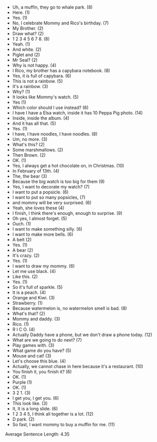 - Uh, a muffin, they go to whale park. (8)
- Here. (1)
- Yes. (1)
- No, I celebrate Mommy and Rico's birthday. (7)
- My Brother. (2)
- Draw what? (2)
- 1 2 3 4 5 6 7 8. (8)
- Yeah. (1)
- And white. (2)
- Piglet and (2)
- Mr Seal? (2)
- Why is not happy. (4)
- I Rico, my brother has a capybara notebook. (8)
- Yes, it is full of capybara. (6)
- This is not a rainbow. (5)
- It's a rainbow. (3)
- Why? (1)
- It looks like Mommy's watch. (5)
- Yes (1)
- Which color should I use instead? (6)
- I have I have a Elsa watch, inside it has 10 Peppa Pig photo. (14)
- Inside, inside the album. (4)
- And it has all that. (5)
- Yes. (1)
- I have, I have noodles, I have noodles. (8)
- Um, no more. (3)
- What's this? (2)
- Some marshmallows. (2)
- Then Brown. (2)
- OK. (1)
- Yes, I always get a hot chocolate on, in Christmas. (10)
- In February of 13th. (4)
- The, the bear (3)
- Because the big watch is too big for them (9)
- Yes, I want to decorate my watch? (7)
- I want to put a popsicle. (6)
- I want to put so many popsicles, (7)
- and mommy will be very surprised. (6)
- Yeah, she loves these (4)
- I finish, I think there's enough, enough to surprise. (9)
- Oh yes, I almost forget. (5)
- Ouch. (1)
- I want to make something silly. (6)
- I want to make more bells. (6)
- A belt (2)
- Yes. (1)
- A bear (2)
- It's crazy. (2)
- Yes. (1)
- I want to draw my mommy. (6)
- Let me use black. (4)
- Like this. (2)
- Yes. (1)
- So it's full of sparkle. (5)
- It is a peach. (4)
- Orange and Kiwi. (3)
- Strawberry. (1)
- Because watermelon is, no watermelon smell is bad. (8)
- What's that? (2)
- Mommy and daddy. (3)
- Rico. (1)
- R I C O. (4)
- Actually Daddy have a phone, but we don't draw a phone today. (12)
- What are we going to do next? (7)
- Play games with. (3)
- What game do you have? (5)
- Mouse and cat! (3)
- Let's choose this blue. (4)
- Actually, we cannot chase in here because it's a restaurant. (10)
- You finish it, you finish it? (6)
- OK. (1)
- Purple (1)
- OK. (1)
- 3 2 1. (3)
- I get you, I get you. (6)
- This look like. (3)
- It, It is a long slide. (6)
- 1 2 3 4 5, I think all together is a lot. (12)
- D park. (2)
- So fast, I want mommy to buy a muffin for me. (11)

Average Sentence Length: 4.35
